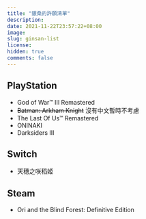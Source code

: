 ```yaml
---
title: "銀桑的許願清單"
description: 
date: 2021-11-22T23:57:22+08:00
image: 
slug: ginsan-list
license: 
hidden: true
comments: false
---
```


## PlayStation
* God of War™ III Remastered
* ~~Batman: Arkham Knight~~ 沒有中文暫時不考慮
* The Last Of Us™ Remastered
* ONINAKI
* Darksiders III
## Switch
* 天穗之咲稻姬
## Steam
* Ori and the Blind Forest: Definitive Edition